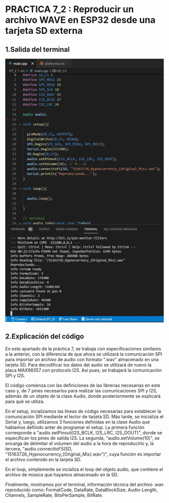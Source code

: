 # PRACTICA 7_2  : Reproducir un archivo WAVE en ESP32 desde una tarjeta SD externa

## 1.Salida del terminal

![alt text](Captura.JPG)

## 2.Explicación del código

En este apartado de la práctica 7, se trabaja con especificaciones similares a la anterior, con la diferencia de que ahora se utilizará la comunicación SPI para importar un archivo de audio con formato ".wav" almacenado en una tarjeta SD. Para decodificar los datos del audio se utilizará de nuevo la placa MAX98357 con protocolo I2S. Así pues, se trabajará la comunicación SPI y I2S.

El código comienza con las definiciones de las librerias necesarias en este caso y, de 7 pines necesarios para realizar las comunicaciones SPI y I2S, además de un objeto de la clase Audio, donde posteriormente se explicará para qué se utiliza.

En el setup, incializamos las líneas de código necesarias para establecer la comunicación SPI mediante el lector de tarjeta SD. Más tarde, se inicializa el Serial y, luego, utilizamos 3 funciones definidas en la clase Audio que habíamos definido anter de programar el setup. La primera función corresponde a "audio.setPinout(I2S_BCLK, I2S_LRC, I2S_DOUT)", donde se especifican los pines de salida I2S. La segunda, "audio.setVolume(10)", se encarga de delimitar el volumen del audio a la hora de reproducirlo y, la tercera, "audio.connecttoFS(SD, "15163726_Hypnocurrency_(Original_Mix).wav")", cuya función es importar el archivo contenido en la tarjeta SD.

En el loop, simplemente se incializa el loop del objeto audio, que contiene el archivo de música que hayamos almacenado en la SD.

Finalmente, mostramos por el terminal, información técnica del archivo .wav reproducido como: FormatCode, DataRate, DataBlockSize, Audio-Length, Channels, SampleRate, BitsPerSample, BitRate.